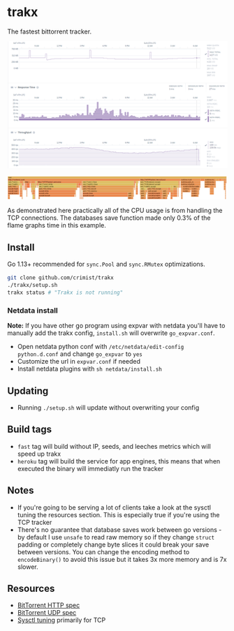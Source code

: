 # trakx

The fastest bittorrent tracker.

![performance](img/performance.png)

![flame](img/flame.png)

As demonstrated here practically all of the CPU usage is from handling the TCP connections. The databases save function made only 0.3% of the flame graphs time in this example.

## Install

Go 1.13+ recommended for `sync.Pool` and `sync.RMutex` optimizations.

```sh
git clone github.com/crimist/trakx
./trakx/setup.sh
trakx status # "Trakx is not running"
```

### Netdata install

**Note:** If you have other go program using expvar with netdata you'll have to manually add the trakx config, `install.sh` will overwrite `go_expvar.conf`.

* Open netdata python conf with `/etc/netdata/edit-config python.d.conf` and change `go_expvar` to `yes`
* Customize the url in `expvar.conf` if needed
* Install netdata plugins with `sh netdata/install.sh`

## Updating

* Running `./setup.sh` will update without overwriting your config

## Build tags

* `fast` tag will build without IP, seeds, and leeches metrics which will speed up trakx
* `heroku` tag will build the service for app engines, this means that when executed the binary will immediatly run the tracker

## Notes

* If you're going to be serving a lot of clients take a look at the sysctl tuning the resources section. This is especially true if you're using the TCP tracker
* There's no guarantee that database saves work between go versions - by default I use `unsafe` to read raw memory so if they change `struct` padding or completely change byte slices it could break your save between versions. You can change the encoding method to `encodeBinary()` to avoid this issue but it takes 3x more memory and is 7x slower.

## Resources

* [BitTorrent HTTP spec](https://wiki.theory.org/index.php/BitTorrentSpecification)
* [BitTorrent UDP spec](https://www.libtorrent.org/udp_tracker_protocol.html)
* [Sysctl tuning](https://wiki.mikejung.biz/Sysctl_tweaks) primarily for TCP
